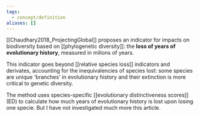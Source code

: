 ```yaml
---
tags:
  - concept/definition
aliases: []
---
```

[[Chaudhary2018_ProjectingGlobal]] proposes an indicator for impacts on biodiversity based on [[phylogenetic diversity]]: the **loss of years of evolutionary history**, measured in milions of years.

This indicator goes beyond [[relative species loss]] indicators and derivates, accounting for the inequivalencies of species lost: some species are unique 'branches' in evolutionary history and their extinction is more critical to genetic diversity.

The method uses species-specific [[evolutionary distinctiveness scores]] (ED) to calculate how much years of evolutionary history is lost upon losing one specie. But I have not investigated much more this article.